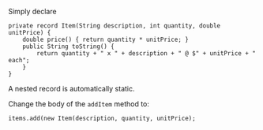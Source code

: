 Simply declare

    private record Item(String description, int quantity, double unitPrice) {
        double price() { return quantity * unitPrice; }
        public String toString() { 
            return quantity + " x " + description + " @ $" + unitPrice + " each";
        }        
    }
    
A nested record is automatically static.

Change the body of the `addItem` method to:

    items.add(new Item(description, quantity, unitPrice);

